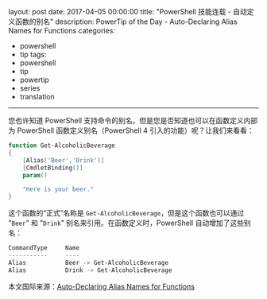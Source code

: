layout: post
date: 2017-04-05 00:00:00
title: "PowerShell 技能连载 - 自动定义函数的别名"
description: PowerTip of the Day - Auto-Declaring Alias Names for Functions
categories:
- powershell
- tip
tags:
- powershell
- tip
- powertip
- series
- translation
---
您也许知道 PowerShell 支持命令的别名。但是您是否知道也可以在函数定义内部为 PowerShell 函数定义别名（PowerShell 4 引入的功能）呢？让我们来看看：

```powershell
function Get-AlcoholicBeverage
{
    [Alias('Beer','Drink')]
    [CmdletBinding()]
    param()

    "Here is your beer."
}
```

这个函数的“正式”名称是 `Get-AlcoholicBeverage`，但是这个函数也可以通过 "`Beer`" 和 "`Drink`" 别名来引用。在函数定义时，PowerShell 自动增加了这些别名：

```powershell
CommandType     Name
-----------     ----
Alias           Beer -> Get-AlcoholicBeverage
Alias           Drink -> Get-AlcoholicBeverage
```

<!--more-->
本文国际来源：[Auto-Declaring Alias Names for Functions](http://community.idera.com/powershell/powertips/b/tips/posts/auto-declaring-alias-names-for-functions)
